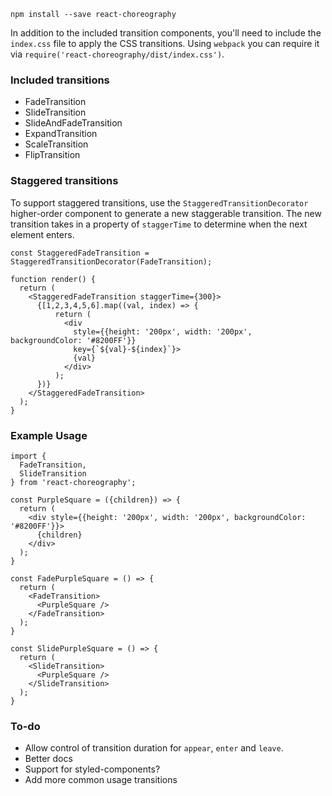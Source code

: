 `npm install --save react-choreography`

In addition to the included transition components, you'll need to include the `index.css` file to apply the CSS transitions. Using `webpack` you can require it via `require('react-choreography/dist/index.css')`.

### Included transitions
- FadeTransition
- SlideTransition
- SlideAndFadeTransition
- ExpandTransition
- ScaleTransition
- FlipTransition

### Staggered transitions
To support staggered transitions, use the `StaggeredTransitionDecorator` higher-order component to generate a new staggerable transition. The new transition takes in a property of `staggerTime` to determine when the next element enters.

```
const StaggeredFadeTransition = StaggeredTransitionDecorator(FadeTransition);

function render() {
  return (
    <StaggeredFadeTransition staggerTime={300}>
      {[1,2,3,4,5,6].map((val, index) => {
          return (
            <div
              style={{height: '200px', width: '200px', backgroundColor: '#8200FF'}}
              key={`${val}-${index}`}>
              {val}
            </div>
          );
      })}
    </StaggeredFadeTransition>
  );
}
```

### Example Usage

```
import {
  FadeTransition,
  SlideTransition
} from 'react-choreography';

const PurpleSquare = ({children}) => {
  return (
    <div style={{height: '200px', width: '200px', backgroundColor: '#8200FF'}}>
      {children}
    </div>
  );
}

const FadePurpleSquare = () => {
  return (
    <FadeTransition>
      <PurpleSquare />
    </FadeTransition>
  );
}

const SlidePurpleSquare = () => {
  return (
    <SlideTransition>
      <PurpleSquare />
    </SlideTransition>
  );
}
```

### To-do
- Allow control of transition duration for `appear`, `enter` and `leave`.
- Better docs
- Support for styled-components?
- Add more common usage transitions
